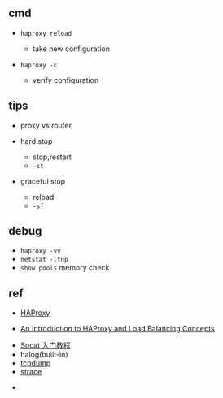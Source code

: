 
## cmd

 + `haproxy reload`
    + take new configuration

+ `haproxy -c`
    + verify configuration

## tips

+ proxy vs router

+ hard stop
    + stop,restart
    + `-st`

+ graceful stop
    + reload
    + `-sf`

## debug

+ `haproxy -vv`
+ `netstat -ltnp`
+ `show pools` memory check

## ref

+ [HAProxy](http://cbonte.github.io/haproxy-dconv/2.5/intro.html)

+ [An Introduction to HAProxy and Load Balancing Concepts](https://www.digitalocean.com/community/tutorials/an-introduction-to-haproxy-and-load-balancing-concepts)

<!-- debug tools -->
+ [Socat 入门教程](https://www.hi-linux.com/posts/61543.html)
+ halog(built-in)
+ [tcpdump ](https://www.tcpdump.org/)
+ [strace](https://man7.org/linux/man-pages/man1/strace.1.html)

<!-- samples -->
+ []()